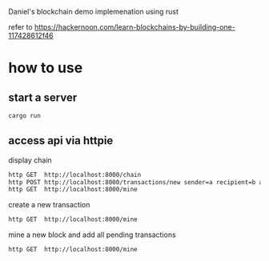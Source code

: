 Daniel's blockchain demo implemenation using rust

refer to https://hackernoon.com/learn-blockchains-by-building-one-117428612f46


# how to use

## start a server
```sh
cargo run
```

## access api via httpie

display chain

```sh
http GET  http://localhost:8000/chain
http POST http://localhost:8000/transactions/new sender=a recipient=b amount:=3.0
http GET  http://localhost:8000/mine
```

create a new transaction

```sh
http GET  http://localhost:8000/mine
```

mine a new block and add all pending transactions

```sh
http GET  http://localhost:8000/mine
```
